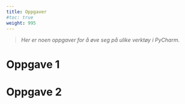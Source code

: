 ```yaml
---
title: Oppgaver
#toc: true
weight: 995
---
```


> _Her er noen oppgaver for å øve seg på ulike verktøy i PyCharm._

# Oppgave 1

# Oppgave 2
